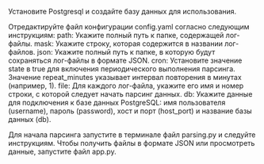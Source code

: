 Установите Postgresql и создайте базу данных для использования.

Отредактируйте файл конфигурации config.yaml согласно следующим инструкциям:
path: Укажите полный путь к папке, содержащей лог-файлы.
mask: Укажите строку, которая содержится в названии лог-файлов.
json: Укажите полный путь к папке, в которую будут сохраняться лог-файлы в формате JSON.
cron: Установите значение state в true для включения периодического выполнения парсинга. Значение repeat_minutes указывает интервал повторения в минутах (например, 1).
file: Для каждого лог-файла, укажите его имя и номер строки, с которой следует начать парсинг данных.
db: Укажите данные для подключения к базе данных PostgreSQL: имя пользователя (username), пароль (password), хост и порт (host_port) и название базы данных (db).

Для начала парсинга запустите в терминале файл parsing.py и следуйте инструкциям.
Чтобы получить файлы в формате JSON или просмотреть данные, запустите файл app.py.